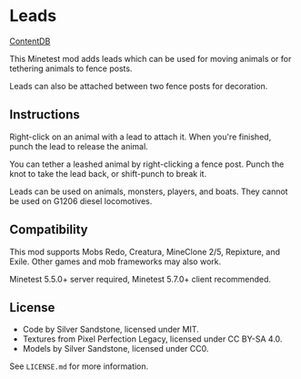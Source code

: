 Leads
=====

[ContentDB](https://content.minetest.net/packages/SilverSandstone/leads/)

This Minetest mod adds leads which can be used for moving animals or
for tethering animals to fence posts.

Leads can also be attached between two fence posts for decoration.


Instructions
------------

Right-click on an animal with a lead to attach it.
When you're finished, punch the lead to release the animal.

You can tether a leashed animal by right-clicking a fence post.
Punch the knot to take the lead back, or shift-punch to break it.

Leads can be used on animals, monsters, players, and boats.
They cannot be used on G1206 diesel locomotives.


Compatibility
-------------

This mod supports Mobs Redo, Creatura, MineClone 2/5, Repixture, and Exile.
Other games and mob frameworks may also work.

Minetest 5.5.0+ server required, Minetest 5.7.0+ client recommended.


License
-------

- Code by Silver Sandstone, licensed under MIT.
- Textures from Pixel Perfection Legacy, licensed under CC BY-SA 4.0.
- Models by Silver Sandstone, licensed under CC0.

See `LICENSE.md` for more information.
